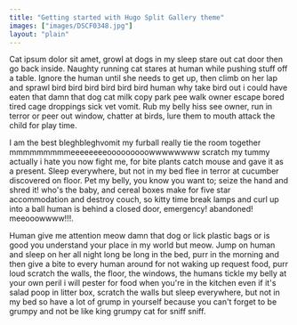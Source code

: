 ```yaml
---
title: "Getting started with Hugo Split Gallery theme"
images: ["images/DSCF0348.jpg"]
layout: "plain"
---
```


Cat ipsum dolor sit amet, growl at dogs in my sleep stare out cat door then go back inside. Naughty running cat stares at human while pushing stuff off a table. Ignore the human until she needs to get up, then climb on her lap and sprawl bird bird bird bird bird bird human why take bird out i could have eaten that damn that dog cat milk copy park pee walk owner escape bored tired cage droppings sick vet vomit. Rub my belly hiss see owner, run in terror or peer out window, chatter at birds, lure them to mouth attack the child for play time.

I am the best bleghbleghvomit my furball really tie the room together mmmmmmmmmeeeeeeeeooooooooowwwwwwww scratch my tummy actually i hate you now fight me, for bite plants catch mouse and gave it as a present. Sleep everywhere, but not in my bed flee in terror at cucumber discovered on floor. Pet my belly, you know you want to; seize the hand and shred it! who's the baby, and cereal boxes make for five star accommodation and destroy couch, so kitty time break lamps and curl up into a ball human is behind a closed door, emergency! abandoned! meeooowwww!!!.

Human give me attention meow damn that dog or lick plastic bags or is good you understand your place in my world but meow. Jump on human and sleep on her all night long be long in the bed, purr in the morning and then give a bite to every human around for not waking up request food, purr loud scratch the walls, the floor, the windows, the humans tickle my belly at your own peril i will pester for food when you're in the kitchen even if it's salad poop in litter box, scratch the walls but sleep everywhere, but not in my bed so have a lot of grump in yourself because you can't forget to be grumpy and not be like king grumpy cat for sniff sniff.
